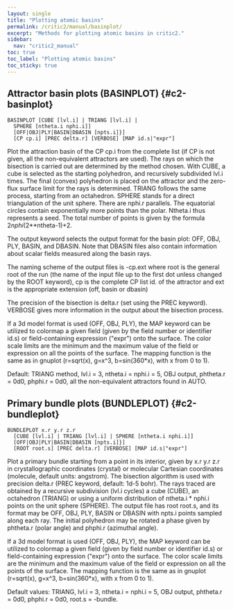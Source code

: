```yaml
---
layout: single
title: "Plotting atomic basins"
permalink: /critic2/manual/basinplot/
excerpt: "Methods for plotting atomic basins in critic2."
sidebar:
  nav: "critic2_manual"
toc: true
toc_label: "Plotting atomic basins"
toc_sticky: true
---
```


## Attractor basin plots (BASINPLOT) {#c2-basinplot}

~~~
BASINPLOT [CUBE [lvl.i] | TRIANG [lvl.i] | 
  SPHERE [ntheta.i nphi.i]]
  [OFF|OBJ|PLY|BASIN|DBASIN [npts.i]}]
  [CP cp.i] [PREC delta.r] [VERBOSE] [MAP id.s|"expr"]
~~~
Plot the attraction basin of the CP cp.i from the complete list (if CP
is not given, all the non-equivalent attractors are used). The rays on
which the bisection is carried out are determined by the method
chosen. With CUBE, a cube is selected as the starting polyhedron, and
recursively subdivided lvl.i times. The final (convex) polyhedron is
placed on the attractor and the zero-flux surface limit for the rays
is determined. TRIANG follows the same process, starting from an
octahedron. SPHERE stands for a direct triangulation of the unit
sphere. There are nphi.r parallels. The equatorial circles contain
exponentially more points than the polar. Ntheta.i thus represents a
seed. The total number of points is given by the formula
2*nphi*(2**ntheta-1)+2.

The output keyword selects the output format for the basin plot: OFF,
OBJ, PLY, BASIN, and DBASIN. Note that DBASIN files also contain
information about scalar fields measured along the basin rays.

The naming scheme of the output files is <root>-cp.ext where root is
the general root of the run (the name of the input file up to the
first dot unless changed by the ROOT keyword), cp is the complete CP
list id. of the attractor and ext is the appropriate extension (off,
basin or dbasin)

The precision of the bisection is delta.r (set using the PREC
keyword). VERBOSE gives more information in the output about the
bisection process.

If a 3d model format is used (OFF, OBJ, PLY), the MAP keyword can be
utilized to colormap a given field (given by the field number or
identifier id.s) or field-containing expression ("expr") onto the
surface. The color scale limits are the minimum and the maximum value
of the field or expression on all the points of the surface. The
mapping function is the same as in gnuplot (r=sqrt(x), g=x^3,
b=sin(360*x), with x from 0 to 1).

Default: TRIANG method, lvl.i = 3, ntheta.i = nphi.i = 5, OBJ output,
phtheta.r = 0d0, phphi.r = 0d0, all the non-equivalent attractors
found in AUTO.

## Primary bundle plots (BUNDLEPLOT) {#c2-bundleplot}

~~~
BUNDLEPLOT x.r y.r z.r
  [CUBE [lvl.i] | TRIANG [lvl.i] | SPHERE [ntheta.i nphi.i]]
  [OFF|OBJ|PLY|BASIN|DBASIN [npts.i]}]
  [ROOT root.s] [PREC delta.r] [VERBOSE] [MAP id.s|"expr"]
~~~
Plot a primary bundle starting from a point in its interior, given by
x.r y.r z.r in crystallographic coordinates (crystal) or molecular
Cartesian coordinates (molecule, default units: angstrom). The
bisection algorithm is used with precision delta.r (PREC keyword,
default: 1d-5 bohr). The rays traced are obtained by a recursive
subdivision (lvl.i cycles) a cube (CUBE), an octahedron (TRIANG) or
using a uniform distribution of ntheta.i * nphi.i points on the unit
sphere (SPHERE). The output file has root root.s, and its format may
be OFF, OBJ, PLY, BASIN or DBASIN with npts.i points sampled along
each ray. The initial polyhedron may be rotated a phase given by
phtheta.r (polar angle) and phphi.r (azimuthal angle).

If a 3d model format is used (OFF, OBJ, PLY), the MAP keyword can be
utilized to colormap a given field (given by field number or
identifier id.s) or field-containing expression ("expr") onto the
surface. The color scale limits are the minimum and the maximum value
of the field or expression on all the points of the surface. The
mapping function is the same as in gnuplot (r=sqrt(x), g=x^3,
b=sin(360*x), with x from 0 to 1).

Default values: TRIANG, lvl.i = 3, ntheta.i = nphi.i = 5, OBJ output,
phtheta.r = 0d0, phphi.r = 0d0, root.s = <root>-bundle.

